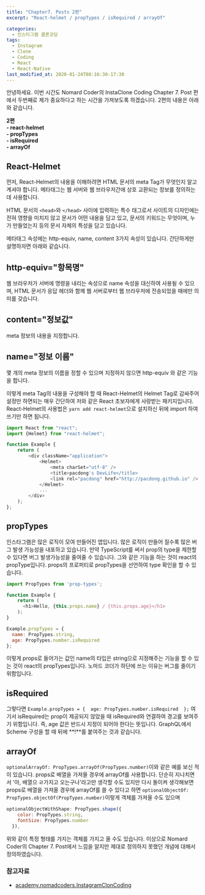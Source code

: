 ```yaml
---
title: "Chapter7. Posts 2편"
excerpt: "React-helmet / propTypes / isRequired / arrayOf"

categories:
  - 인스타그램 클론코딩
tags:
  - Instagram
  - Clone
  - Coding
  - React
  - React-Native
last_modified_at: 2020-01-24T08:16:30-17:30
---
```


안녕하세요. 이번 시간도 Nomard Coder의 InstaClone Coding Chapter 7. Post 편에서 두번째로 제가 중요하다고 하는 시간을 가져보도록 하겠습니다. 2편의 내용은 아래와 같습니다.

**2편** <br>
**- react-helmet**  <br>
**- propTypes**  <br>
**- isRequired**  <br>
**- arrayOf**  <br>

## React-Helmet

먼저, React-Helmet의 내용을 이해하려면 HTML 문서의 meta Tag가 무엇인지 알고 계셔야 합니다. 메타태그는 웹 서버와 웹 브라우저간에 상호 교환되는 정보를 정의하는데 사용합니다.
  
HTML 문서의 `<head>`와 `</head>` 사이에 입력하는 특수 태그로서 사이트의 디자인에는 전혀 영향을 미치지 않고 문서가 어떤 내용을 담고 있고, 문서의 키워드는 무엇이며, 누가 만들었는지 등의 문서 자체의 특성을 담고 있습니다.  

메타태그 속성에는 http-equiv, name, content 3가지 속성이 있습니다. 간단하게만 설명하자면 아래와 같습니다.

**http-equiv="항목명"**
--- 
웹 브라우저가 서버에 명령을 내리는 속성으로 name 속성을 대신하여 사용될 수 있으며, HTML 문서가 응답 헤더와 함께 웹 서버로부터 웹 브라우저에 전송되었을 때에만 의미를 갖습니다.
<br>

**content="정보값"**
---
meta 정보의 내용을 지정합니다.
<br>


**name="정보 이름"**
---
몇 개의 meta 정보의 이름을 정할 수 있으며 지정하지 않으면 http-equiv 와 같은 기능을 합니다.


이렇게 meta Tag의 내용을 구성해야 할 때 React-Helmet의 Helmet Tag로 감싸주어 설정만 하면되는 매우 간단하여 저와 같은 React 초보자에게 사랑받는 패키지입니다. React-Helmet의 사용법은 `yarn add react-helmet`으로 설치하신 뒤에 import 하여 쓰기만 하면 됩니다. 

```javascript
import React from "react";
import {Helmet} from "react-helmet";

function Example {
    return (
        <div className="application">
            <Helmet>
                <meta charSet="utf-8" />
                <title>pacdong's DevLife</title>
                <link rel="pacdong" href="http://pacdong.github.io" />
            </Helmet>
            ...
        </div>
    );
};
```


## propTypes

인스타그램은 많은 로직이 모여 만들어진 앱입니다. 많은 로직이 만들어 질수록 많은 버그 발생 가능성을 내포하고 있습니다. 만약 TypeScript를 써서 prop의 type을 제한할 수 있다면 버그 발생가능성을 줄여줄 수 있습니다. 그와 같은 기능을 하는 것이 react의 propType입니다. props의 프로퍼티로 propTypes을 선언하여 type 확인을 할 수 있습니다.


```javascript
import PropTypes from 'prop-types';

function Example {
    return (
      <h1>Hello, {this.props.name} / {this.props.age}</h1>
    );
}

Example.propTypes = {
  name: PropTypes.string,
  age: PropTypes.number.isRequired
};
```
이렇게 props로 들어가는 값인 name의 타입은 string으로 지정해주는 기능을 할 수 있는 것이 react의 propTypes입니다. 노마드 코더가 하단에 쓰는 이유는 버그를 줄이기 위함입니다.

## isRequired

그렇다면 `Example.propTypes = {  age: PropTypes.number.isRequired  };` 여기서 isRequired는 prop이 제공되지 않았을 때 isRequired와 연결하여 경고를 보여주기 위함입니다. 즉, age 값은 반드시 지정이 되어야 한다는 뜻입니다. GraphQL에서 Scheme 구성을 할 때 뒤에 **!**를 붙여주는 것과 같습니다.

## arrayOf

`optionalArrayOf: PropTypes.arrayOf(PropTypes.number)`이와 같은 예를 보신 적이 있습니다. props로 배열을 가져올 경우에 arrayOf를 사용합니다. 단순히 지나치면서 '아, 배열으 ㄹ가지고 오는구나'라고만 생각할 수도 있지만 다시 돌이켜 생각해보면 props로 배열을 가져올 경우에 arrayOf를 쓸 수 있다고 하면 `optionalObjectOf: PropTypes.objectOf(PropTypes.number)`이렇게 객체를 가져올 수도 있으며 
```javascript
optionalObjectWithShape: PropTypes.shape({
    color: PropTypes.string,
    fontSize: PropTypes.number
  }),
```
위와 같이 특정 형태를 가지는 객체를 가지고 올 수도 있습니다. 이상으로 Nomard Coder의 Chapter 7. Post에서 느낌을 알지만 제대로 정의하지 못했던 개념에 대해서 정의하였습니다.


### 참고자료

- [academy.nomadcoders.InstagramClonCoding](https://academy.nomadcoders.co/courses/enrolled/503371)
